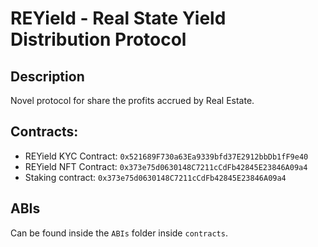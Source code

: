 # REYield - Real State Yield Distribution Protocol

## Description
Novel protocol for share the profits accrued by Real Estate.

## Contracts:
- REYield KYC Contract: `0x521689F730a63Ea9339bfd37E2912bbDb1fF9e40`
- REYield NFT Contract: `0x373e75d0630148C7211cCdFb42845E23846A09a4`
- Staking contract: `0x373e75d0630148C7211cCdFb42845E23846A09a4`

## ABIs
Can be found inside the `ABIs` folder inside `contracts`.
